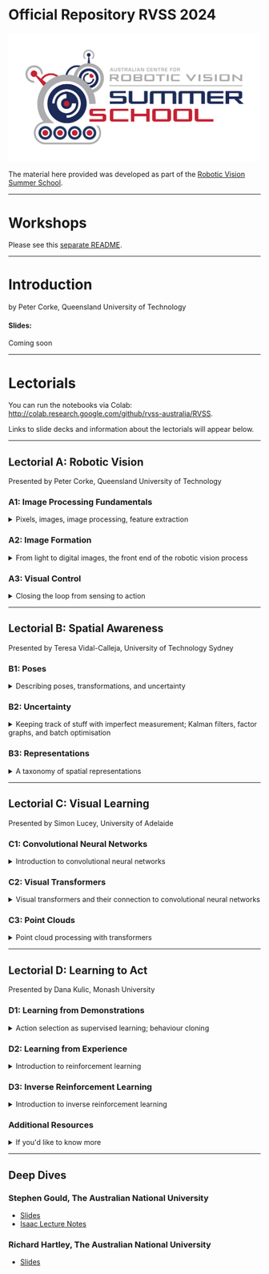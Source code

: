 # Official Repository RVSS 2024

![logo](Pics/RVSS-logo-col.med.jpg)

The material here provided was developed as part of the [Robotic Vision Summer School](https://www.rvss.org.au/).

---
# Workshops
Please see this [separate README](https://github.com/rvss-australia/RVSS_Need4Speed).

---
# Introduction
by Peter Corke, Queensland University of Technology

#### Slides:
Coming soon

---
# Lectorials
You can run the notebooks via Colab: http://colab.research.google.com/github/rvss-australia/RVSS.

Links to slide decks and information about the lectorials will appear below.

---
## Lectorial A: Robotic Vision
Presented by Peter Corke, Queensland University of Technology

### A1: Image Processing Fundamentals
<details>
<summary>Pixels, images, image processing, feature extraction</summary>

#### Slides:
[A1 Slides](Robotic_Vision/Slides/A1-Image-processing.pdf)

#### Coding Session:
* [Finding blobs](https://colab.research.google.com/github/rvss-australia/RVSS/blob/main/Robotic_Vision/finding-blobs.ipynb)
* [Image features](https://colab.research.google.com/github/rvss-australia/RVSS/blob/main/Robotic_Vision/image_features.ipynb)

#### Supporting Resources:
The following chapters from the [Robotics, Vision and Control](https://link.springer.com/book/10.1007%2F978-3-319-54413-7) Textbook support this session (likely available from your University library as an e-book or individual chapter download):
* Chapters 12.1, 12.2, 12.3, 12.4 and 12.5
* Chapter 13.1
  * Those who are a bit rusty on homogenous transformation matrices, rotation matrices and similar concepts may find Chapters 2.1 and 2.2 - 2D and 3D Geometry useful.

The following masterclasses from the [QUT Robot Academy](https://robotacademy.net.au/) may also be used to help develop your knowledge:
* [Introduction to Robotic Vision](https://robotacademy.net.au/masterclass/robotic-vision/)
* [2D Geometry](https://robotacademy.net.au/masterclass/2d-geometry/) and [3D Geometry](https://robotacademy.net.au/masterclass/3d-geometry/)
* [Getting Images into a Computer](https://robotacademy.net.au/masterclass/getting-images-into-a-computer/)
* [Image Processing](https://robotacademy.net.au/masterclass/image-processing/)
* [Spatial Operators](https://robotacademy.net.au/masterclass/spatial-operators/)
* [Feature Extraction](https://robotacademy.net.au/masterclass/feature-extraction/)

</details>

### A2: Image Formation
<details>
<summary>From light to digital images, the front end of the robotic vision process</summary>

#### Slides:
[A2 Slides](Robotic_Vision/Slides/A2-Image-geometry.pdf)

#### Coding Session:
* [Camera projection basics](https://colab.research.google.com/github/rvss-australia/RVSS/blob/main/Robotic_Vision/camera_animation.ipynb)
* [Camera modeling](https://colab.research.google.com/github/rvss-australia/RVSS/blob/main/Robotic_Vision/camera.ipynb)
* [Camera calibration](https://colab.research.google.com/github/rvss-australia/RVSS/blob/main/Robotic_Vision/calibration.ipynb)
* [Fiducial makers (AprilTags and ArUco markers)](https://colab.research.google.com/github/rvss-australia/RVSS/blob/main/Robotic_Vision/fiducuals.ipynb)

#### Supporting Resources:
The following chapters from the [Robotics, Vision and Control](https://link.springer.com/book/10.1007%2F978-3-319-54413-7) Textbook support this session:
* Chapters 11.1 and 11.2

The following masterclasses from the [QUT Robot Academy](https://robotacademy.net.au/) may also be used to help develop your knowledge:
* [How Are Images Formed](https://robotacademy.net.au/masterclass/how-images-are-formed/)
* [The Geometry of Image Formation](https://robotacademy.net.au/masterclass/the-geometry-of-image-formation/) 
  * You may find watching [3D Geometry](https://robotacademy.net.au/masterclass/3d-geometry/) prior to these two will be beneficial 

 </details>
 
### A3: Visual Control
<details>
<summary>Closing the loop from sensing to action</summary>

#### Slides:
[A3 Slides](Robotic_Vision/Slides/A3-vision-and-motion.pdf)

#### Coding Session:
* [Image motion](https://colab.research.google.com/github/rvss-australia/RVSS/blob/main/Robotic_Vision/ImageMotion.ipynb)
* [Image-based visual servoing (IBVS)](https://githubtocolab.com/rvss-australia/RVSS/blob/main/Robotic_Vision/IBVS.ipynb)

#### Supporting Resources:
The following chapters from the [Robotics, Vision and Control](https://link.springer.com/book/10.1007%2F978-3-319-54413-7) Textbook support this session:
* Chapters 15.2

The following masterclasses from the [QUT Robot Academy](https://robotacademy.net.au/) may also be used to help develop your knowledge:
* [Vision and Motion](https://robotacademy.net.au/masterclass/vision-and-motion/)

</details>
 
---
## Lectorial B: Spatial Awareness
Presented by Teresa Vidal-Calleja, University of Technology Sydney
 
### B1: Poses
<details>
<summary>Describing poses, transformations, and uncertainty</summary>

#### Slides:
[B1 Slides](coming soon)

#### Coding Sessions:
* [Basic Geometry](https://colab.research.google.com/github/rvss-australia/RVSS/blob/main/Spatial_Awareness/Tutorial_B1_Basic_Geometry/Basic%20Geometry.ipynb)
* [Uncertainty](https://colab.research.google.com/github/rvss-australia/RVSS/blob/main/Spatial_Awareness/Tutorial_B1_Basic_Geometry/2_Uncertainty.ipynb)

</details>
 
### B2: Uncertainty
<details>
<summary>Keeping track of stuff with imperfect measurement; Kalman filters, factor graphs, and batch optimisation</summary>

#### Slides:
[B2 Slides](coming soon)

#### Coding Sessions:
* [Motion Model](https://colab.research.google.com/github/rvss-australia/RVSS/blob/main/Spatial_Awareness/Tutorial_B2_Robot_Localisation/1_MotionModel.ipynb)
* [Kalman Filter 1D](https://colab.research.google.com/github/rvss-australia/RVSS/blob/main/Spatial_Awareness/Tutorial_B2_Robot_Localisation/3_KalmanFilter1D.ipynb)
* [Multivariate Gaussian](https://colab.research.google.com/github/rvss-australia/RVSS/blob/main/Spatial_Awareness/Tutorial_B2_Robot_Localisation/4_MultiVariateGaussian.ipynb)
* [EKF](https://colab.research.google.com/github/rvss-australia/RVSS/blob/main/Spatial_Awareness/Tutorial_B2_Robot_Localisation/5_EKF.ipynb)
* [SLAM](https://colab.research.google.com/github/rvss-australia/RVSS/blob/main/Spatial_Awareness/Tutorial_B2_Robot_Localisation/6_SLAM.ipynb)

</details>

### B3: Representations
<details>
<summary>A taxonomy of spatial representations</summary>

#### Slides:
[B3 Slides](coming soon)

</details>

---
## Lectorial C: Visual Learning
Presented by Simon Lucey, University of Adelaide

### C1: Convolutional Neural Networks
<details>
<summary>Introduction to convolutional neural networks</summary>

#### Slides:
[C1 Slides](coming soon)

#### Coding Session:
* [Image classification with multi-layer perceptron](https://colab.research.google.com/github/rvss-australia/RVSS/blob/main/Visual_Learning/Session1/Classification_MLP_2021.ipynb#scrollTo=lvPV3WzCC6WL)

</details>

### C2: Visual Transformers
<details>
<summary>Visual transformers and their connection to convolutional neural networks</summary>

#### Slides:
[C2](coming soon)

#### Coding Session:
* [Image classification with Convolutional NN](https://colab.research.google.com/github/rvss-australia/RVSS/blob/main/Visual_Learning/Session2/LeNetClassificationExcercise_2021.ipynb)

</details>

### C3: Point Clouds
<details>
<summary>Point cloud processing with transformers</summary>

#### Slides:
[C3 Slides](coming soon)

</details>


---
## Lectorial D: Learning to Act
Presented by Dana Kulic, Monash University

### D1: Learning from Demonstrations
<details>
<summary>Action selection as supervised learning; behaviour cloning</summary>

#### Slides:
* [D1 Slides](coming soon)

#### Coding Sessions:
* [Introduction to Reinforcement Learning](https://colab.research.google.com/github/rvss-australia/RVSS/blob/main/Reinforcement_Learning/Session%201%20IntroRL.ipynb)

</details>

### D2: Learning from Experience
<details>
<summary>Introduction to reinforcement learning</summary>

#### Slides:
* [D2 Slides](coming soon)

#### Coding Sessions:
* [Introduction to Model-Free Reinforcement Learning](https://colab.research.google.com/github/rvss-australia/RVSS/blob/main/Reinforcement_Learning/Session%202.1%20ModelFreeRL.ipynb)
* [Deep RL - Replay Memory](https://colab.research.google.com/github/rvss-australia/RVSS/blob/main/Reinforcement_Learning/Session%202.2%20-%20DeepRL_ReplayMemory.ipynb)
* [Deep RL - Target Network](https://colab.research.google.com/github/rvss-australia/RVSS/blob/main/Reinforcement_Learning/Session%202.3%20-%20DeepRL_DQNTarget.ipynb)

</details>

### D3: Inverse Reinforcement Learning
<details>
<summary>Introduction to inverse reinforcement learning</summary>

#### Slides:
[D3 Slides](coming soon)

</details>

### Additional Resources
<details>
<summary>If you'd like to know more</summary>

* David Silver's RL [Video Lectures](https://www.davidsilver.uk/teaching/) at UCL 
* Prof. Pascal Poupart's [Video Lectures](https://www.youtube.com/watch?v=KOF_BM-fNPE&t=4s&ab_channel=PascalPoupart) at University of Waterloo, Canada
* Sutton and Barton's [Introduction to Reinforcement Learning](https://www.andrew.cmu.edu/course/10-703/textbook/BartoSutton.pdf) book
* Sergey Levine's [Video Lectures](http://rail.eecs.berkeley.edu/deeprlcourse/) on deep reinforcement learning at UCBerkeley

</details>

---
## Deep Dives

### Stephen Gould, The Australian National University
* [Slides](DeepDives/StevenGould/slides.pdf)
* [Isaac Lecture Notes](DeepDives/StevenGould/isaac22-lecture-notes.pdf)

### Richard Hartley, The Australian National University
* [Slides](DeepDives/RichardHartley/Kioloa-2024-small.pdf)

